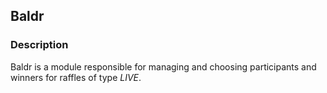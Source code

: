 ## Baldr

### Description

Baldr is a module responsible for managing and choosing participants
and winners for raffles of type *LIVE*.
